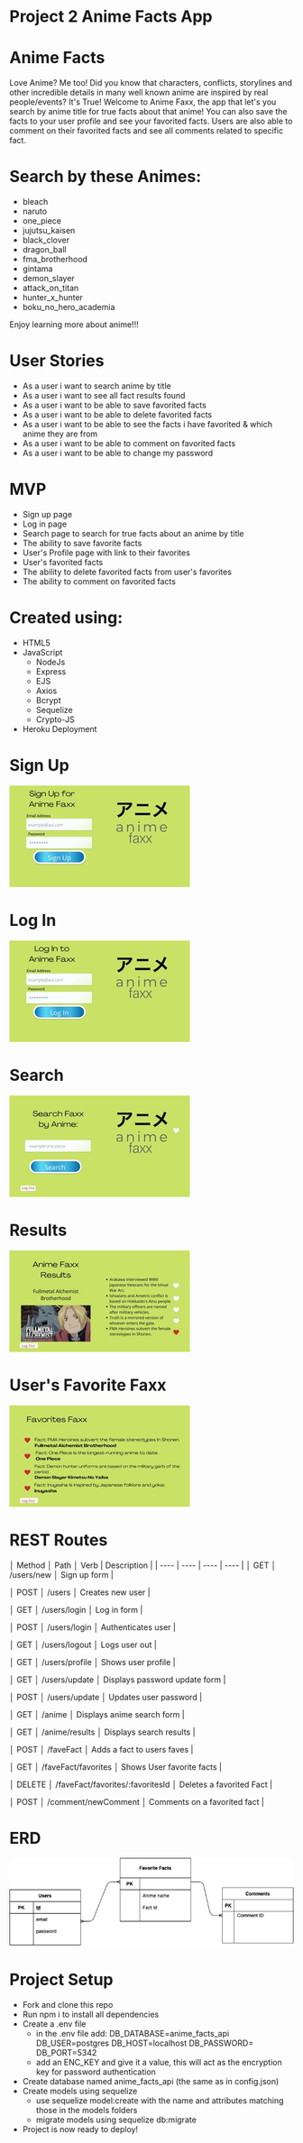 # Project 2 Anime Facts App

# Anime Facts
Love Anime? Me too! Did you know that characters, conflicts, storylines and other incredible details in many well known anime are inspired by real people/events? It's True! Welcome to Anime Faxx, the app that let's you search by anime title for true facts about that anime! You can also save the facts to your user profile and see your favorited facts. Users are also able to comment on their favorited facts and see all comments related to specific fact. 

# Search by these Animes: 
- bleach 
- naruto 
- one_piece 
- jujutsu_kaisen 
- black_clover 
- dragon_ball
- fma_brotherhood
- gintama
- demon_slayer
- attack_on_titan
- hunter_x_hunter
- boku_no_hero_academia

Enjoy learning more about anime!!!

# User Stories
- As a user i want to search anime by title
- As a user i want to see all fact results found 
- As a user i want to be able to save favorited facts
- As a user i want to be able to delete favorited facts
- As a user i want to be able to see the facts i have favorited & which anime they are from
- As a user i want to be able to comment on favorited facts
- As a user i want to be able to change my password

# MVP
- Sign up page
- Log in page
- Search page to search for true facts about an anime by title
- The ability to save favorite facts
- User's Profile page with link to their favorites
- User's favorited facts
- The ability to delete favorited facts from user's favorites
- The ability to comment on favorited facts

# Created using:
- HTML5
- JavaScript
    - NodeJs
    - Express
    - EJS
    - Axios
    - Bcrypt
    - Sequelize
    - Crypto-JS
- Heroku Deployment

# Sign Up
![Sign Up](./imgs/animefaxxSignup.jpeg)

# Log In
![Log In](./imgs/animefaxxLogin.jpeg)

# Search
![Search Page](./imgs/animefaxxSearch.jpeg)

# Results
![Results Page](./imgs/animefaxxResults.jpeg)

# User's Favorite Faxx
![Favorite Faxx](./imgs/animefaxxFavs.jpeg)

# REST Routes

│ Method │ Path │ Verb | Description |
| ---- | ---- | ---- | ---- |
│ GET │ /users/new │ Sign up form |

│ POST │ /users │ Creates new user |

│ GET │ /users/login │ Log in form |

│ POST │ /users/login │ Authenticates user |

│ GET │ /users/logout │ Logs user out |

│ GET │ /users/profile │ Shows user profile |

│ GET │ /users/update │ Displays password update form |

│ POST │ /users/update │ Updates user password |

│ GET │ /anime │ Displays anime search form |

│ GET │ /anime/results │ Displays search results |

│ POST │ /faveFact │ Adds a fact to users faves |

│ GET │ /faveFact/favorites │ Shows User favorite facts |

│ DELETE │ /faveFact/favorites/:favoritesId │ Deletes a favorited Fact |

│ POST │ /comment/newComment │ Comments on a favorited fact |


# ERD

![ERD](./imgs/erd1.png)

# Project Setup
- Fork and clone this repo
- Run npm i to install all dependencies
- Create a .env file
    - in the .env file add:
        DB_DATABASE=anime_facts_api
        DB_USER=postgres
        DB_HOST=localhost
        DB_PASSWORD=
        DB_PORT=5342
    - add an ENC_KEY and give it a value, this will act as the encryption key for password authentication
- Create database named anime_facts_api (the same as in config.json)
- Create models using sequelize
    - use sequelize model:create with the name and attributes matching those in the models folders
    - migrate models using sequelize db:migrate
- Project is now ready to deploy!